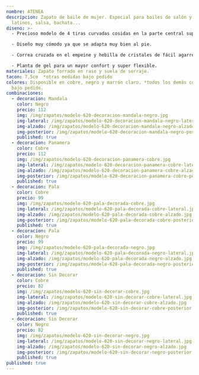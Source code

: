 ```yaml
---
nombre: ATENEA
descripcion: Zapato de baile de mujer. Especial para bailes de salón y bailes
  latinos, salsa, bachata...
diseno: >-
  - Precioso modelo de 4 tiras curvadas cosidas en la parte central superior.

  - Diseño muy cómodo ya que se adapta muy bien al pie.

  - Correa cruzada en el empeine y hebilla de cristales de fácil agarre para no tener que desabrocharla.

  - Planta de gel para un mayor confort y super flexible.
materiales: Zapato forrado en raso y suela de serraje.
tacon: 7,5cm  *otras medidas bajo pedido
colores: Disponible en cobre, negro y marrón claro. *todos los demás colores
  bajo pedido.
combinaciones:
  - decoracion: Mandala
    color: Negro
    precio: 112
    img: /img/zapatos/modelo-620-decoracion-mandala-negro.jpg
    img-lateral: /img/zapatos/modelo-620-decoracion-mandala-negro-lateral.jpg
    img-alzado: /img/zapatos/modelo-620-decoracion-mandala-negro-alzado.jpg
    img-posterior: /img/zapatos/modelo-620-decoracion-mandala-negro-posterior.jpg
    published: true
  - decoracion: Panamera
    color: Cobre
    precio: 112
    img: /img/zapatos/modelo-620-decoracion-panamera-cobre.jpg
    img-lateral: /img/zapatos/modelo-620-decoracion-panamera-cobre-lateral.jpg
    img-alzado: /img/zapatos/modelo-620-decoracion-panamera-cobre-alzado.jpg
    img-posterior: /img/zapatos/modelo-620-decoracion-panamera-cobre-posterior.jpg
    published: true
  - decoracion: Pala
    color: Cobre
    precio: 99
    img: /img/zapatos/modelo-620-pala-decorada-cobre.jpg
    img-lateral: /img/zapatos/modelo-620-pala-decorada-cobre-lateral.jpg
    img-alzado: /img/zapatos/modelo-620-pala-decorada-cobre-alzado.jpg
    img-posterior: /img/zapatos/modelo-620-pala-decorada-cobre-posterior.jpg
    published: true
  - decoracion: Pala
    color: Negro
    precio: 99
    img: /img/zapatos/modelo-620-pala-decorada-negro.jpg
    img-lateral: /img/zapatos/modelo-620-pala-decorada-negro-lateral.jpg
    img-alzado: /img/zapatos/modelo-620-pala-decorada-negro-alzado.jpg
    img-posterior: /img/zapatos/modelo-620-pala-decorada-negro-posterior.jpg
    published: true
  - decoracion: Sin Decorar
    color: Cobre
    precio: 82
    img: /img/zapatos/modelo-620-sin-decorar-cobre.jpg
    img-lateral: /img/zapatos/modelo-620-sin-decorar-cobre-lateral.jpg
    img-alzado: /img/zapatos/modelo-620-sin-decorar-cobre-alzado.jpg
    img-posterior: /img/zapatos/modelo-620-sin-decorar-cobre-posterior.jpg
    published: true
  - decoracion: Sin Decorar
    color: Negro
    precio: 82
    img: /img/zapatos/modelo-620-sin-decorar-negro.jpg
    img-lateral: /img/zapatos/modelo-620-sin-decorar-negro-lateral.jpg
    img-alzado: /img/zapatos/modelo-620-sin-decorar-negro-alzado.jpg
    img-posterior: /img/zapatos/modelo-620-sin-decorar-negro-posterior.jpg
    published: true
published: true
---
```

